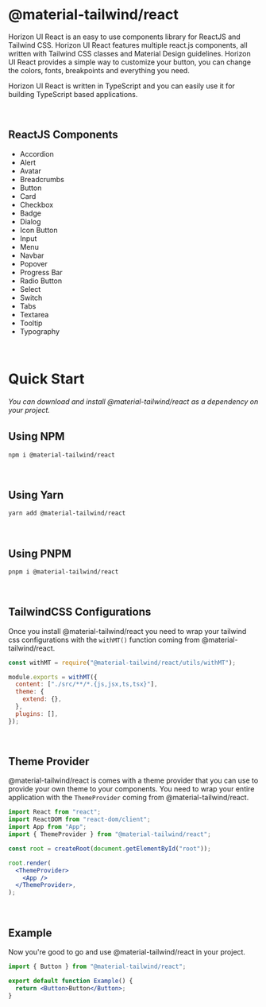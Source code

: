 # @material-tailwind/react

Horizon UI React is an easy to use components library for ReactJS and Tailwind CSS. Horizon UI React features multiple react.js components, all written with Tailwind CSS classes and Material Design guidelines. Horizon UI React provides a simple way to customize your button, you can change the colors, fonts, breakpoints and everything you need.

Horizon UI React is written in TypeScript and you can easily use it for building TypeScript based applications.

<br />

## ReactJS Components

- Accordion
- Alert
- Avatar
- Breadcrumbs
- Button
- Card
- Checkbox
- Badge
- Dialog
- Icon Button
- Input
- Menu
- Navbar
- Popover
- Progress Bar
- Radio Button
- Select
- Switch
- Tabs
- Textarea
- Tooltip
- Typography

<br />

# Quick Start

###### You can download and install @material-tailwind/react as a dependency on your project.

## Using NPM

```bash
npm i @material-tailwind/react
```

<br />

## Using Yarn

```bash
yarn add @material-tailwind/react
```

<br />

## Using PNPM

```bash
pnpm i @material-tailwind/react
```

<br />

## TailwindCSS Configurations

Once you install @material-tailwind/react you need to wrap your tailwind css configurations with the `withMT()` function coming from @material-tailwind/react.

```js
const withMT = require("@material-tailwind/react/utils/withMT");

module.exports = withMT({
  content: ["./src/**/*.{js,jsx,ts,tsx}"],
  theme: {
    extend: {},
  },
  plugins: [],
});
```

<br />

## Theme Provider

@material-tailwind/react is comes with a theme provider that you can use to provide your own theme to your components. You need to wrap your entire application with the `ThemeProvider` coming from @material-tailwind/react.

```jsx
import React from "react";
import ReactDOM from "react-dom/client";
import App from "App";
import { ThemeProvider } from "@material-tailwind/react";

const root = createRoot(document.getElementById("root"));

root.render(
  <ThemeProvider>
    <App />
  </ThemeProvider>,
);
```

<br />

## Example

Now you're good to go and use @material-tailwind/react in your project.

```jsx
import { Button } from "@material-tailwind/react";

export default function Example() {
  return <Button>Button</Button>;
}
```
